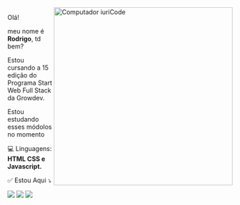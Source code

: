 <img src="https://raw.githubusercontent.com/MicaelliMedeiros/micaellimedeiros/master/image/computer-illustration.png" min-width="400px" max-width="400px" width="400px" align="right" alt="Computador iuriCode">

<p align="left"> 
  Olá!
</p>
<p>meu nome é <strong>Rodrigo</strong>, td bem?<br> </p>
<p> Estou cursando a 15 edição do Programa Start Web Full Stack da Growdev.</p>

<P>Estou estudando esses módolos no momento</P>
    

<p align="left">
  💻 Linguagens: <strong>HTML CSS e Javascript.</strong>
</p>

<p align="left">
  ✅ Estou Aqui ⤵️
</p>

<p align="left">
 
  <a href="https://www.linkedin.com/in/rodrigo-minuzzo-a6308212a/" alt="Linkedin">
  <img src="https://img.shields.io/badge/-Linkedin-0e76a8?style=flat-square&logo=Linkedin&logoColor=white&link=https://www.linkedin.com/in/carlos-eduardo-silva-barbosa-41465725b/" /></a>

  <a href="https://www.facebook.com/rodrigo.minuzzo.37" alt="Facebook">
  <img src="https://img.shields.io/badge/-Facebook-3b5998?style=flat-square&labelColor=3b5998&logo=facebook&logoColor=white&link=https://www.facebook.com/profile.php?id=100004077801375"/></a>

  <a href="https://www.instagram.com/_rodrigominuzzo/" alt="Instagram">
  <img src="https://img.shields.io/badge/-Instagram-DF0174?style=flat-square&labelColor=DF0174&logo=instagram&logoColor=white&link=https://www.instagram.com/haveyoumetdodu/"/></a>
</p>  
